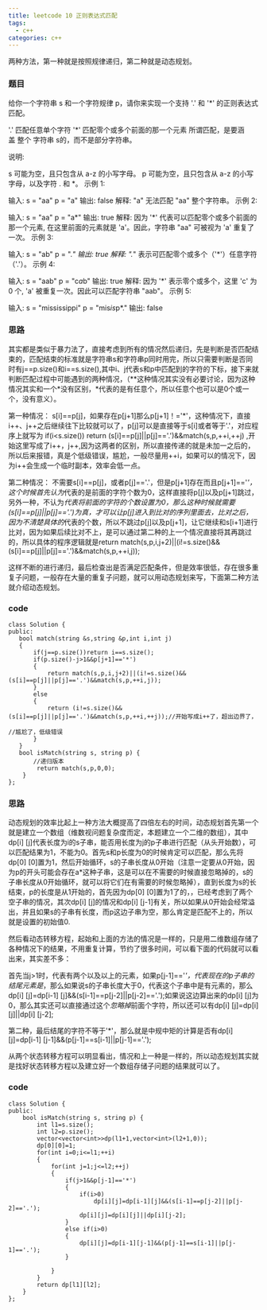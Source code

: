 ```yaml
---
title: leetcode 10 正则表达式匹配
tags:
  - c++ 
categories: c++ 
---
```

两种方法，第一种就是按照规律递归，第二种就是动态规划。

<!-- more -->

### 题目

给你一个字符串 s 和一个字符规律 p，请你来实现一个支持 '.' 和 '*' 的正则表达式匹配。

'.' 匹配任意单个字符
'*' 匹配零个或多个前面的那一个元素
所谓匹配，是要涵盖 整个 字符串 s的，而不是部分字符串。

说明:

s 可能为空，且只包含从 a-z 的小写字母。
p 可能为空，且只包含从 a-z 的小写字母，以及字符 . 和 *。
示例 1:

输入:
s = "aa"
p = "a"
输出: false
解释: "a" 无法匹配 "aa" 整个字符串。
示例 2:

输入:
s = "aa"
p = "a*"
输出: true
解释: 因为 '*' 代表可以匹配零个或多个前面的那一个元素, 在这里前面的元素就是 'a'。因此，字符串 "aa" 可被视为 'a' 重复了一次。
示例 3:

输入:
s = "ab"
p = ".*"
输出: true
解释: ".*" 表示可匹配零个或多个（'*'）任意字符（'.'）。
示例 4:

输入:
s = "aab"
p = "c*a*b"
输出: true
解释: 因为 '*' 表示零个或多个，这里 'c' 为 0 个, 'a' 被重复一次。因此可以匹配字符串 "aab"。
示例 5:

输入:
s = "mississippi"
p = "mis*is*p*."
输出: false

### 思路

其实都是类似于暴力法了，直接考虑到所有的情况然后递归，先是判断是否匹配结束的，匹配结束的标准就是字符串s和字符串p同时用完，所以只需要判断是否同时有j==p.size()和i==s.size(),其中i、j代表s和p中匹配到的字符的下标，接下来就判断匹配过程中可能遇到的两种情况，（**这种情况其实没有必要讨论，因为这种情况其实和一个*没有区别，*代表的是有任意个，所以任意个也可以是0个或一个，没有意义）。

第一种情况：
s[i]==p[j]，如果存在p[j+1]那么p[j+1]！='*'，这种情况下，直接i++、j++之后继续往下比较就可以了，p[j]可以是直接等于s[i]或者等于'.'，对应程序上就写为 if(i<s.size()) return (s[i]==p[j]||p[j]=='.')&&match(s,p,++i,++j) ,开始这里写成了i++，j++,因为这两者的区别，所以直接传递的就是未加一之后的，所以后来报错，真是个低级错误，尴尬，一般尽量用++i，如果可以的情况下，因为i++会生成一个临时副本，效率会低一点。

第二种情况：
不需要s[i]==p[j]，或者p[j]=='.'，但是p[j+1]存在而且p[j+1]=='*'，这个时候首先认为*代表的是前面的字符个数为0，这样直接将p[j]以及p[j+1]跳过，另外一种，不认为*代表将前面的字符的个数设置为0，那么这种时候就需要(s[i]==p[j]||p[j]=='.')为真，才可以让p[j]进入到比对的序列里面去，比对之后，因为不清楚具体的*代表的个数，所以不跳过p[j]以及p[j+1]，让它继续和s[i+1]进行比对，因为如果后续比对不上，是可以通过第二种的上一个情况直接将其再跳过的，所以具体的程序逻辑就是return match(s,p,i,j+2)||(i!=s.size()&&(s[i]==p[j]||p[j]=='.')&&match(s,p,++i,j));

这样不断的进行递归，最后检查出是否满足匹配条件，但是效率很低，存在很多重复子问题，一般存在大量的重复子问题，就可以用动态规划来写，下面第二种方法就介绍动态规划。


### code

    class Solution {
	public:
	   bool match(string &s,string &p,int i,int j)
	   {
	       if(j==p.size())return i==s.size();
	       if(p.size()-j>1&&p[j+1]=='*')
	       {
	           return match(s,p,i,j+2)||(i!=s.size()&&(s[i]==p[j]||p[j]=='.')&&match(s,p,++i,j));
	       }
	       else
	       {
	           return (i!=s.size()&&(s[i]==p[j]||p[j]=='.')&&match(s,p,++i,++j));//开始写成i++了，超出边界了，
                                                                                //尴尬了，低级错误
	       }
	   }
	   bool isMatch(string s, string p) {
	       //递归版本
	        return match(s,p,0,0);
	    }
	};

### 思路

动态规划的效率比起上一种方法大概提高了四倍左右的时间，动态规划首先第一个就是建立一个数组（维数视问题复杂度而定，本题建立一个二维的数组），其中dp[i] [j]代表长度为i的s子串，能否用长度为j的p子串进行匹配（从头开始数），可以匹配结果为1，不能为0。首先s和p长度为0的时候肯定可以匹配，那么先将dp[0] [0]置为1，然后开始循环，s的子串长度从0开始（注意一定要从0开始，因为p的开头可能会存在a*这种子串，这是可以在不需要的时候直接忽略掉的，s的子串长度从0开始循环，就可以将它们在有需要的时候忽略掉），直到长度为s的长结束，p的长度是从1开始的，首先因为dp[0] [0]置为1了的，，已经考虑到了两个空子串的情况，其次dp[i] [j]的情况和dp[i] [j-1]有关，所以如果从0开始会经常溢出，并且如果s的子串有长度，而p这边子串为空，那么肯定是匹配不上的，所以就是设置的初始值0.

然后看动态转移方程，起始和上面的方法的情况是一样的，只是用二维数组存储了各种情况下的结果，不用重复计算，节约了很多时间，可以看下面的代码就可以看出来，其实差不多：

首先当j>1时，代表有两个以及以上的元素，如果p[j-1]=='*'，代表现在的p子串的结尾元素是*，那么如果说s的子串长度大于0，代表这个子串中是有元素的，那么dp[i] [j]=dp[i-1] [j]&&(s[i-1]==p[j-2]||p[j-2]=='.');如果说这边算出来的dp[i] [j]为0，那么其实还可以直接通过这个*忽略掉*前面个字符，所以还可以有dp[i] [j]=dp[i] [j]||dp[i] [j-2];

第二种，最后结尾的字符不等于'*'，那么就是中规中矩的计算是否有dp[i] [j]=dp[i-1] [j-1]&&(p[j-1]==s[i-1]||p[j-1]=='.');

从两个状态转移方程可以明显看出，情况和上一种是一样的，所以动态规划其实就是找好状态转移方程以及建立好一个数组存储子问题的结果就可以了。


### code

    class Solution {
	public:
	    bool isMatch(string s, string p) {
	        int l1=s.size();
	        int l2=p.size();
	        vector<vector<int>>dp(l1+1,vector<int>(l2+1,0));
	        dp[0][0]=1;
	        for(int i=0;i<=l1;++i)
	        {
	            for(int j=1;j<=l2;++j)
	            {
	                if(j>1&&p[j-1]=='*')
	                {
	                    if(i>0)
	                        dp[i][j]=dp[i-1][j]&&(s[i-1]==p[j-2]||p[j-2]=='.');
	                    dp[i][j]=dp[i][j]||dp[i][j-2];
	                }
	                else if(i>0)
	                {
	                    dp[i][j]=dp[i-1][j-1]&&(p[j-1]==s[i-1]||p[j-1]=='.');
	                }
	                    
	            }
	        }
	        return dp[l1][l2];
	    }
	};